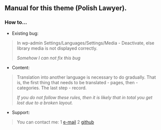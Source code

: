 Manual for this theme (Polish Lawyer).
---
### How to... ###
* Existing bug:
> In wp-admin Settings/Languages/Settings/Media - Deactivate, else library media is not displayed correctly.
>
>_Somehow_ _I_ _can_ _not_ _fix_ _this_ _bug_

* Content:

>Translation into another language is necessary to do gradually.
>That is, the first thing that needs to be translated - pages, then - categories.
>The last step - record.
>
>_If_ _you_ _do_ _not_ _follow_ _these_ _rules,_ _then_ _it_ _is_ _likely_ _that_ _in_ _total_ _you_ _get_ _lost_ _due_ _to_ _a_ _broken_ _layout._

* Support:
>You can contact me:
>1 [e-mail](eugenesolovyev92@gmail.com)
>2 [github](github.com/EugeneSolovyev)